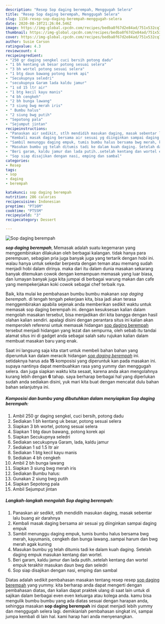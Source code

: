 ```yaml
---
description: "Resep Sop daging berempah, Menggugah Selera"
title: "Resep Sop daging berempah, Menggugah Selera"
slug: 1158-resep-sop-daging-berempah-menggugah-selera
date: 2020-08-10T21:26:04.546Z
image: https://img-global.cpcdn.com/recipes/bedba8f67d2e84ad/751x532cq70/sop-daging-berempah-foto-resep-utama.jpg
thumbnail: https://img-global.cpcdn.com/recipes/bedba8f67d2e84ad/751x532cq70/sop-daging-berempah-foto-resep-utama.jpg
cover: https://img-global.cpcdn.com/recipes/bedba8f67d2e84ad/751x532cq70/sop-daging-berempah-foto-resep-utama.jpg
author: Susie Carson
ratingvalue: 4.3
reviewcount: 4
recipeingredient:
- "250 gr daging sengkel cuci bersih potong dadu"
- "1 bh kentang uk besar potong sesuai selera"
- "3 bh wortel potong sesuai selera"
- "1 btg daun bawang potong korek api"
- "Secukupnya seledri"
- "secukupnya Garam lada kaldu jamur"
- "1 sd 15 ltr air"
- "1 btg kecil kayu manis"
- "4 bh cengkeh"
- "2 bh bunga lawang"
- "3 siung bwg merah iris"
- " Bumbu halus"
- "2 siung bwg putih"
- "Sepotong pala"
- "Sejumput jintan"
recipeinstructions:
- "Panaskan air sedikit, stlh mendidih masukan daging, masak sebentar lalu buang air darahnya"
- "Kembali masak daging bersama air sesuai yg diinginkan sampai daging empuk"
- "Sambil menunggu daging empuk, tumis bumbu halus bersama bwg merah, kayumanis, cengkeh dan bunga lawang..sampai harum dan bwg merah agak kuning"
- "Masukan bumbu yg telah ditumis tadi ke dalam kuah daging. Setelah daging empuk masukan kentang dan wortel."
- "Beri garam, kaldu jamur dan lada putih..setelah kentang dan wortel empuk terakhir masukan daun bwg dan seledri"
- "Sop siap disajikan dengan nasi, emping dan sambal"
categories:
- Resep
tags:
- sop
- daging
- berempah

katakunci: sop daging berempah 
nutrition: 286 calories
recipecuisine: Indonesian
preptime: "PT16M"
cooktime: "PT55M"
recipeyield: "3"
recipecategory: Dessert

---
```



![Sop daging berempah](https://img-global.cpcdn.com/recipes/bedba8f67d2e84ad/751x532cq70/sop-daging-berempah-foto-resep-utama.jpg)

<b><i>sop daging berempah</i></b>, Memasak adalah suatu kegemaran yang menggembirakan dilakukan oleh berbagai kalangan. tidak hanya para perempuan, sebagian pria juga banyak juga yang tertarik dengan hobi ini. walau hanya untuk sekedar berpesta dengan teman atau memang sudah menjadi hobi dalam dirinya. maka dari itu dalam dunia masakan sekarang banyak ditemukan cowok dengan kemampuan memasak yang luar biasa, dan lumayan banyak juga kita jumpai di berbagai warung makan dan cafe yang mempekerjakan koki cowok sebagai chef terbaik nya.

Baik, kita mulai ke pembahasan bumbu bumbu makanan <i>sop daging berempah</i>. di tengah tengah pekerjaan kita, bisa jadi akan terasa menggembirakan apabila sejenak anda memberikan sedikit waktu untuk memasak sop daging berempah ini. dengan kesuksesan kalian dalam mengolah masakan tersebut, bisa menjadikan diri kita bangga dengan hasil olahan kalian sendiri. apalagi disini dengan perantara situs ini kalian akan memperoleh referensi untuk memasak hidangan <u>sop daging berempah</u> tersebut menjadi hidangan yang lezat dan sempurna, oleh sebab itu tandai alamat situs ini di gadget anda sebagai salah satu rujukan kalian dalam membuat masakan baru yang enak.




Saat ini langsung saja kita start untuk membeli bahan bahan yang diperuntuk kan dalam meracik hidangan <u><i>sop daging berempah</i></u> ini. setidaknya harus ada <b>15</b> komposisi yang diperuntuk kan pada masakan ini. supaya nantinya dapat membuahkan rasa yang yummy dan menggugah selera. dan juga siapkan waktu kita sesaat, karena anda akan mengolahnya kurang lebih dengan <b>6</b> tahap. saya berharap berbagai hal yang diperlukan sudah anda sediakan disini, yuk mari kita buat dengan mencatat dulu bahan bahan selanjutnya ini.

<!--inarticleads1-->

##### Komposisi dan bumbu yang dibutuhkan dalam menyiapkan Sop daging berempah:

1. Ambil 250 gr daging sengkel, cuci bersih, potong dadu
1. Sediakan 1 bh kentang uk besar, potong sesuai selera
1. Siapkan 3 bh wortel, potong sesuai selera
1. Siapkan 1 btg daun bawang, potong korek api
1. Siapkan Secukupnya seledri
1. Sediakan secukupnya Garam, lada, kaldu jamur
1. Sediakan 1 sd 1.5 ltr air
1. Sediakan 1 btg kecil kayu manis
1. Sediakan 4 bh cengkeh
1. Ambil 2 bh bunga lawang
1. Siapkan 3 siung bwg merah iris
1. Sediakan  Bumbu halus:
1. Gunakan 2 siung bwg putih
1. Siapkan Sepotong pala
1. Ambil Sejumput jintan




<!--inarticleads2-->

##### Langkah-langkah mengolah Sop daging berempah:

1. Panaskan air sedikit, stlh mendidih masukan daging, masak sebentar lalu buang air darahnya
1. Kembali masak daging bersama air sesuai yg diinginkan sampai daging empuk
1. Sambil menunggu daging empuk, tumis bumbu halus bersama bwg merah, kayumanis, cengkeh dan bunga lawang..sampai harum dan bwg merah agak kuning
1. Masukan bumbu yg telah ditumis tadi ke dalam kuah daging. Setelah daging empuk masukan kentang dan wortel.
1. Beri garam, kaldu jamur dan lada putih..setelah kentang dan wortel empuk terakhir masukan daun bwg dan seledri
1. Sop siap disajikan dengan nasi, emping dan sambal




Diatas adalah sedikit pembahasan masakan tentang resep resep <u>sop daging berempah</u> yang yummy. kita berharap anda dapat mengerti dengan pembahasan diatas, dan kalian dapat praktek ulang di saat lain untuk di sajikan dalam berbagai even even keluarga atau kolega anda. kamu bisa mengulik bumbu bumbu yang ada diatas sesuai dengan harapan anda, sehingga masakan <b>sop daging berempah</b> ini dapat menjadi lebih yummy dan menggugah selera lagi. demikianlah pembahasan singkat ini, sampai jumpa kembali di lain hal. kami harap hari anda menyenangkan.
